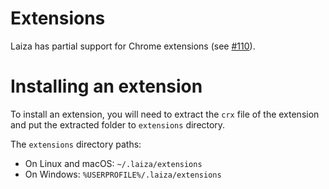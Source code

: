 # Extensions

Laiza has partial support for Chrome extensions (see [#110](https://github.com/laiza/desktop/issues/110)).

# Installing an extension

To install an extension, you will need to extract the `crx` file of the extension and put the extracted folder to `extensions` directory.

The `extensions` directory paths:
- On Linux and macOS: `~/.laiza/extensions`
- On Windows: `%USERPROFILE%/.laiza/extensions`
